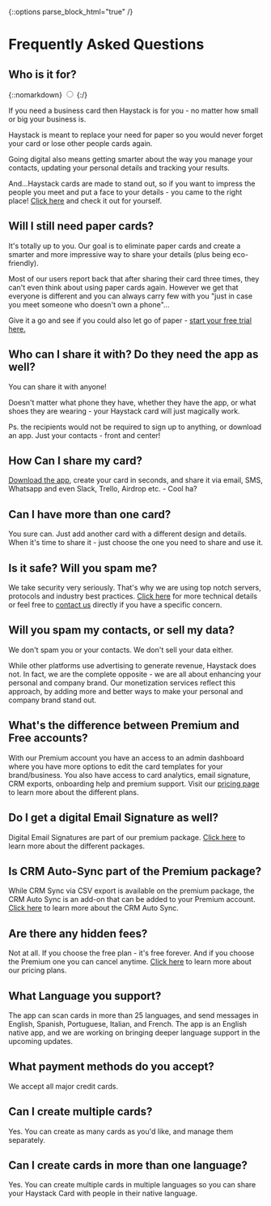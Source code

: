 
<!-- Special settings to make accordian work -->
{::options parse_block_html="true" /}
<!-- End of settings -->


# Frequently Asked Questions



## <label for="accordian-item-1">Who is it for?</label>

{::nomarkdown}
<input type="radio" name="accordian" id="accordian-item-1" value="1">
{:/}

<div>

If you need a business card then Haystack is for you - no matter how small or big your business is.

Haystack is meant to replace your need for paper so you would never forget your card or lose other people cards again.

Going digital also means getting smarter about the way you manage your contacts, updating your personal details and tracking your results. 

And...Haystack cards are made to stand out, so if you want to impress the people you meet and put a face to your details - you came to the right place! [Click here](/) and check it out for yourself.

</div>




## Will I still need paper cards?

It's totally up to you. Our goal is to eliminate paper cards and create a smarter and more impressive way to share your details (plus being eco-friendly).

Most of our users report back that after sharing their card three times, they can't even think about using paper cards again. However we get that everyone is different and you can always carry few with you "just in case you meet someone who doesn't own a phone"... 

Give it a go and see if you could also let go of paper - [start your free trial here.](/pricing)



## Who can I share it with? Do they need the app as well?

You can share it with anyone!

Doesn't matter what phone they have, whether they have the app, or what shoes they are wearing - your Haystack card will just magically work.

Ps. the recipients would not be required to sign up to anything, or download an app. Just your contacts - front and center!



## How Can I share my card?

[Download the app](#app-download-open), create your card in seconds, and share it via email, SMS, Whatsapp and even Slack, Trello, Airdrop etc. - Cool ha?



## Can I have more than one card?

You sure can. Just add another card with a different design and details. 
When it's time to share it - just choose the one you need to share and use it.



## Is it safe? Will you spam me?

We take security very seriously. That's why we are using top notch servers, protocols and industry best practices. [Click here](/technicalspecifications) for more technical details or feel free to [contact us]({{site.data.links.contact_us}}) directly if you have a specific concern.



## Will you spam my contacts, or sell my data?

We don't spam you or your contacts. We don't sell your data either.

While other platforms use advertising to generate revenue, Haystack does not. In fact, we are the complete opposite - we are all about enhancing your personal and company brand. Our monetization services reflect this approach, by adding more and better ways to make your personal and company brand stand out.  



## What's the difference between Premium and Free accounts?

With our Premium account you have an access to an admin dashboard where you have more options to edit the card templates for your brand/business. 
You also have access to card analytics, email signature, CRM exports, onboarding help and premium support. Visit our [pricing page](/pricing) to learn more about the different plans.



## Do I get a digital Email Signature as well?

Digital Email Signatures are part of our premium package. [Click here](/pricing) to learn more about the different packages.



## Is CRM Auto-Sync part of the Premium package?

While CRM Sync via CSV export is available on the premium package, the CRM Auto Sync is an add-on that can be added to your Premium account. [Click here](mailto:sales+crm@thehaystackapp.com?Subject=CRM%20inquiry&Body=Hi%2C%0A%0AYour%20message%3A%0A%0AName%3A%0ARole%3A%0ACompany%3A%0APhone%20Number%3A) to learn more about the CRM Auto Sync.



## Are there any hidden fees?

Not at all. If you choose the free plan - it's free forever. And if you choose the Premium one you can cancel anytime. [Click here](/pricing) to learn more about our pricing plans.



## What Language you support?

The app can scan cards in more than 25 languages, and send messages in English, Spanish, Portuguese, Italian, and French. The app is an English native app, and we are working on bringing deeper language support in the upcoming updates. 



## What payment methods do you accept?

We accept all major credit cards.



## Can I create multiple cards?

Yes. You can create as many cards as you'd like, and manage them separately.



## Can I create cards in more than one language?

Yes. You can create multiple cards in multiple languages so you can share your Haystack Card with people in their native language.